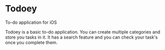 # Todoey
To-do application for iOS

Todoey is a basic to-do application. You can create multiple categories and store you tasks in it. It has a search feature and you can check your task's once you complete them.
